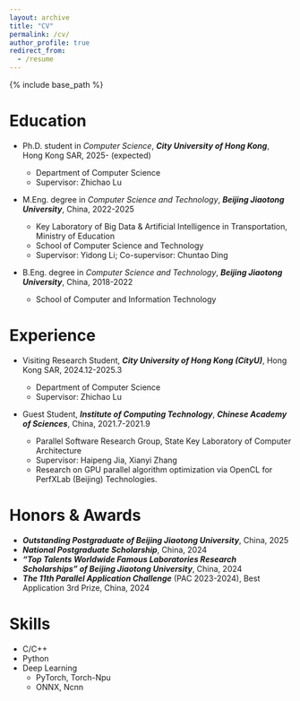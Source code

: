 ```yaml
---
layout: archive
title: "CV"
permalink: /cv/
author_profile: true
redirect_from:
  - /resume
---
```


{% include base_path %}

Education
======
* Ph.D. student in *Computer Science*, ***City University of Hong Kong***, Hong Kong SAR, 2025- (expected)
  * Department of Computer Science
  * Supervisor: Zhichao Lu

* M.Eng. degree in *Computer Science and Technology*, ***Beijing Jiaotong University***, China, 2022-2025
  * Key Laboratory of Big Data & Artificial Intelligence in Transportation, Ministry of Education
  * School of Computer Science and Technology
  * Supervisor: Yidong Li; Co-supervisor: Chuntao Ding

* B.Eng. degree in *Computer Science and Technology*, ***Beijing Jiaotong University***, China, 2018-2022
  * School of Computer and Information Technology

Experience
======
* Visiting Research Student, ***City University of Hong Kong (CityU)***, Hong Kong SAR, 2024.12-2025.3
  * Department of Computer Science
  * Supervisor: Zhichao Lu
  
* Guest Student, ***Institute of Computing Technology***, ***Chinese Academy of Sciences***, China, 2021.7-2021.9
  * Parallel Software Research Group, State Key Laboratory of Computer Architecture
  * Supervisor: Haipeng Jia, Xianyi Zhang
  * Research on GPU parallel algorithm optimization via OpenCL for PerfXLab (Beijing) Technologies.

Honors & Awards
======
* ***Outstanding Postgraduate of Beijing Jiaotong University***, China, 2025
* ***National Postgraduate Scholarship***, China, 2024
* ***“Top Talents Worldwide Famous Laboratories Research Scholarships” of Beijing Jiaotong University***, China, 2024
* ***The 11th Parallel Application Challenge*** (PAC 2023-2024), Best Application 3rd Prize, China, 2024

Skills
======
* C/C++
* Python
* Deep Learning
  * PyTorch, Torch-Npu
  * ONNX, Ncnn

<!--
Internship/Visiting/Work Internship work
* Research on efficient deep learning and machine learning systems.
Publications
======
  <ul>{% for post in site.publications %}
    {% include archive-single-cv.html %}
  {% endfor %}</ul>
  -->
